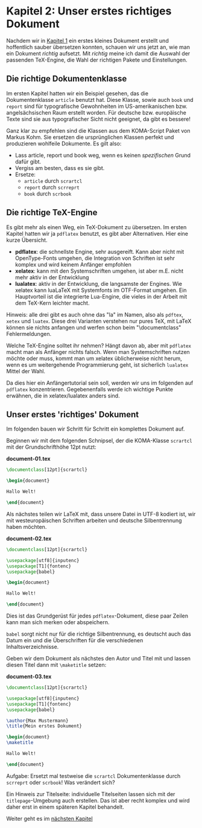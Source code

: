 # Kapitel 2: Unser erstes richtiges Dokument

Nachdem wir in [Kapitel 1](Readme.md) ein erstes kleines Dokument erstellt und hoffentlich sauber übersetzen konnten, schauen wir uns jetzt an, wie man ein Dokument _richtig_ aufsetzt. Mit _richtig_ meine ich damit die Auswahl der passenden TeX-Engine, die Wahl der richtigen Pakete und Einstellungen.

## Die richtige Dokumentenklasse

Im ersten Kapitel hatten wir ein Beispiel gesehen, das die Dokumentenklasse `article` benutzt hat. Diese Klasse, sowie auch `book` und `report` sind für typografische Gewohnheiten im US-amerikanischen bzw. angelsächsischen Raum erstellt worden. Für deutsche bzw. europäische Texte sind sie aus typografischer Sicht nicht geeignet, da gibt es bessere!

Ganz klar zu empfehlen sind die Klassen aus dem KOMA-Script Paket von Markus Kohm. Sie ersetzen die ursprünglichen Klassen perfekt und produzieren wohlfeile Dokumente. Es gilt also:

* Lass article, report und book weg, wenn es keinen _spezifischen_ Grund dafür gibt.
* Vergiss am besten, dass es sie gibt.
* Ersetze:
	* `article` durch `scrartcl`
	* `report` durch  `scrreprt`
	* `book` durch `scrbook`

## Die richtige TeX-Engine

Es gibt mehr als einen Weg, ein TeX-Dokument zu übersetzen. Im ersten Kapitel hatten wir ja `pdflatex` benutzt, es gibt aber Alternativen. Hier eine kurze Übersicht.

* **pdflatex**: die schnellste Engine, sehr ausgereift. Kann aber nicht mit OpenType-Fonts umgehen, die Integration von Schriften ist sehr komplex und wird keinem Anfänger empfohlen
* **xelatex**: kann mit den Systemschriften umgehen, ist aber m.E. nicht mehr aktiv in der Entwicklung
* **lualatex**: aktiv in der Entwicklung, die langsamste der Engines. Wie xelatex kann luaLaTeX mit Systemfonts im OTF-Format umgehen. Ein Hauptvorteil ist die integrierte Lua-Engine, die vieles in der Arbeit mit dem TeX-Kern leichter macht.

Hinweis: alle drei gibt es auch ohne das "la" im Namen, also als `pdftex`, `xetex` und `luatex`. Diese drei Varianten verstehen nur pures TeX, mit LaTeX können sie nichts anfangen und werfen schon beim "\documentclass" Fehlermeldungen.

Welche TeX-Engine solltet ihr nehmen? Hängt davon ab, aber mit `pdflatex` macht man als Anfänger nichts falsch. Wenn man Systemschriften nutzen möchte oder muss, kommt man um xelatex üblicherweise nicht herum, wenn es um weitergehende Programmierung geht, ist sicherlich `lualatex` Mittel der Wahl.


Da dies hier ein Anfängertutorial sein soll, werden wir uns im folgenden auf `pdflatex` konzentrieren. Gegebenenfalls werde ich wichtige Punkte erwähnen, die in xelatex/lualatex anders sind.

## Unser erstes 'richtiges' Dokument

Im folgenden bauen wir Schritt für Schritt ein komplettes Dokument auf.

Beginnen wir mit dem folgenden Schnipsel, der die KOMA-Klasse `scrartcl` mit der Grundschrifthöhe 12pt nutzt:

**document-01.tex**
```latex
\documentclass[12pt]{scrartcl}

\begin{document}

Hallo Welt!

\end{document}

```

Als nächstes teilen wir LaTeX mit, dass unsere Datei in UTF-8 kodiert ist, wir mit westeuropäischen Schriften arbeiten und deutsche Silbentrennung haben möchten.

**document-02.tex**
```latex
\documentclass[12pt]{scrartcl}

\usepackage[utf8]{inputenc}
\usepackage[T1]{fontenc}
\usepackage{babel}

\begin{document}

Hallo Welt!

\end{document}
```


Dies ist das Grundgerüst für jedes `pdflatex`-Dokument, diese paar Zeilen kann man sich merken oder abspeichern. 

`babel` sorgt nicht nur für die richtige Silbentrennung, es deutscht auch das Datum ein und die Überschriften für die verschiedenen Inhaltsverzeichnisse.

Geben wir dem Dokument als nächstes den Autor und Titel mit und lassen diesen Titel dann mit `\maketitle` setzen:

**document-03.tex**
```latex
\documentclass[12pt]{scrartcl}

\usepackage[utf8]{inputenc}
\usepackage[T1]{fontenc}
\usepackage{babel}

\author{Max Mustermann}
\title{Mein erstes Dokument}

\begin{document}
\maketitle

Hallo Welt!

\end{document}
```

Aufgabe: Ersetzt mal testweise die `scrartcl` Dokumentenklasse durch `scrreprt` oder `scrbook`! Was verändert sich?

Ein Hinweis zur Titelseite: individuelle Titelseiten lassen sich mit der `titlepage`-Umgebung auch erstellen. Das ist aber recht komplex und wird daher erst in einem späteren Kapitel behandelt.

Weiter geht es im [nächsten Kapitel](Kapitel3.md)